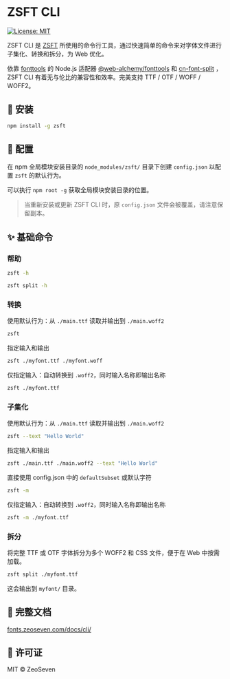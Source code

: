 # ZSFT CLI

[![License: MIT](https://img.shields.io/badge/License-MIT-blue.svg)](https://opensource.org/licenses/MIT)

ZSFT CLI 是 [ZSFT](https://fonts.zeoseven.com/) 所使用的命令行工具，通过快速简单的命令来对字体文件进行子集化、转换和拆分，为 Web 优化。

依靠 [fonttools](https://pypi.org/project/fonttools/) 的 Node.js 适配器 [@web-alchemy/fonttools](https://www.npmjs.com/package/@web-alchemy/fonttools) 和 [cn-font-split](https://www.npmjs.com/package/cn-font-split) ，ZSFT CLI 有着无与伦比的兼容性和效率。完美支持 TTF / OTF / WOFF / WOFF2。

## 🎈 安装

```bash
npm install -g zsft
```

## 📝 配置

在 npm 全局模块安装目录的 `node_modules/zsft/` 目录下创建 `config.json` 以配置 `zsft` 的默认行为。

可以执行 `npm root -g` 获取全局模块安装目录的位置。

> 当重新安装或更新 ZSFT CLI 时，原 `config.json` 文件会被覆盖，请注意保留副本。

## ✨ 基础命令

### 帮助

```bash
zsft -h
```

```bash
zsft split -h
```

### 转换

使用默认行为：从 `./main.ttf` 读取并输出到 `./main.woff2`

```bash
zsft
```

指定输入和输出

```bash
zsft ./myfont.ttf ./myfont.woff
```

仅指定输入：自动转换到 `.woff2`，同时输入名称即输出名称

```bash
zsft ./myfont.ttf
```

### 子集化

使用默认行为：从 `./main.ttf` 读取并输出到 `./main.woff2`

```bash
zsft --text "Hello World"
```

指定输入和输出

```bash
zsft ./main.ttf ./main.woff2 --text "Hello World"
```

直接使用 config.json 中的 `defaultSubset` 或默认字符

```bash
zsft -m
```

仅指定输入：自动转换到 `.woff2`，同时输入名称即输出名称

```bash
zsft -m ./myfont.ttf
```

### 拆分

将完整 TTF 或 OTF 字体拆分为多个 WOFF2 和 CSS 文件，便于在 Web 中按需加载。

```bash
zsft split ./myfont.ttf
```

这会输出到 `myfont/` 目录。

## 📑 完整文档

[fonts.zeoseven.com/docs/cli/](https://fonts.zeoseven.com/docs/cli/)

## 📜 许可证

MIT © ZeoSeven
